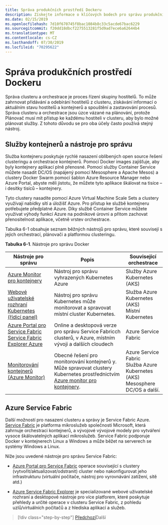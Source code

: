 ```yaml
---
title: Správa produkčních prostředí Dockeru
description: Získejte informace o klíčových bodech pro správu produkčního prostředí založeného na kontejneru.
ms.date: 02/15/2019
ms.openlocfilehash: 7d10f670745f8bac1084b8c33c5acde67bac6229
ms.sourcegitcommit: f20dd18dbcf2275513281f5d9ad7ece6a62644b4
ms.translationtype: MT
ms.contentlocale: cs-CZ
ms.lasthandoff: 07/30/2019
ms.locfileid: "70295622"
---
```

# <a name="manage-production-docker-environments"></a>Správa produkčních prostředí Dockeru

Správa clusteru a orchestrace je proces řízení skupiny hostitelů. To může zahrnovat přidávání a odebírání hostitelů z clusteru, získávání informací o aktuálním stavu hostitelů a kontejnerů a spouštění a zastavování procesů. Správa clusteru a orchestrace jsou úzce vázané na plánování, protože Plánovač musí mít přístup ke každému hostiteli v clusteru, aby bylo možné plánovat služby. Z tohoto důvodu se pro oba účely často používá stejný nástroj.

## <a name="container-service-and-management-tools"></a>Služby kontejnerů a nástroje pro správu

Služba kontejneru poskytuje rychlé nasazení oblíbených open source řešení clusteringu a orchestrace kontejnerů. Pomocí Docker images zajišťuje, aby byly kontejnery aplikací plně přenosné. Pomocí služby Container Service můžete nasadit DC/OS (napájený pomocí Mesosphere a Apache Mesos) a clustery Docker Swarm pomocí šablon Azure Resource Manager nebo Azure Portal, abyste měli jistotu, že můžete tyto aplikace škálovat na tisíce – i desítky tisíců – kontejnery.

Tyto clustery nasadíte pomocí Azure Virtual Machine Scale Sets a clustery využívají nabídky sítí a úložišť Azure. Pro přístup ke službě kontejneru potřebujete předplatné Azure. Díky službě Container Service můžete využívat výhody funkcí Azure na podnikové úrovni a přitom zachovat přenositelnost aplikace, včetně vrstev orchestrace.

Tabulka 6-1 obsahuje seznam běžných nástrojů pro správu, které souvisejí s jejich orchestrací, plánovači a platformou clusteringu.

**Tabulka 6-1**. Nástroje pro správu Docker

| Nástroje pro správu | Popis | Související orchestrace |
|------------------|-------------|-----------------------|
| [Azure Monitor pro kontejnery](https://docs.microsoft.com/azure/monitoring/monitoring-container-insights-overview) | Nástroj pro správu vyhrazených Kubernetes Azure | Služby Azure Kubernetes (AKS) |
| [Webové uživatelské rozhraní Kubernetes (řídicí panel)](https://kubernetes.io/docs/tasks/access-application-cluster/web-ui-dashboard/) | Nástroj pro správu Kubernetes může monitorovat a spravovat místní cluster Kubernetes. | Služba Azure Kubernetes (AKS)<br/>Místní Kubernetes |
| [Azure Portal pro Service Fabric](https://docs.microsoft.com/azure/service-fabric/service-fabric-cluster-creation-via-portal)<br/>[Service Fabric Explorer Azure](https://docs.microsoft.com/azure/service-fabric/service-fabric-visualizing-your-cluster) | Online a desktopová verze pro správu Service Fabricch clusterů, v Azure, místním vývoji a dalších cloudech | Azure Service Fabric |
| [Monitorování kontejnerů (Azure Monitor)](https://docs.microsoft.com/azure/azure-monitor/insights/containers) | Obecné řešení pro monitorování kontejnerů y. Může spravovat clustery Kubernetes prostřednictvím [Azure monitor pro kontejnery](https://docs.microsoft.com/azure/monitoring/monitoring-container-insights-overview). | Azure Service Fabric<br/>Služba Azure Kubernetes (AKS)<br/>Mesosphere DC/OS a další. |

## <a name="azure-service-fabric"></a>Azure Service Fabric

Další možností pro nasazení clusteru a správy je Service Fabric Azure. [Service Fabric](https://azure.microsoft.com/services/service-fabric/) je platforma mikroslužeb společnosti Microsoft, která zahrnuje orchestraci kontejnerů, a vývojové vývojové modely pro vytváření vysoce škálovatelných aplikací mikroslužeb. Service Fabric podporuje Docker v kontejnerech Linux a Windows a může běžet na serverech se systémy Windows a Linux.

Níže jsou uvedené nástroje pro správu Service Fabric:

- [Azure Portal pro Service Fabric](https://docs.microsoft.com/azure/service-fabric/service-fabric-cluster-creation-via-portal) operace související s clustery (vytvořit/aktualizovat/odstranit) cluster nebo nakonfigurovat jeho infrastrukturu (virtuální počítače, nástroj pro vyrovnávání zatížení, sítě atd.)

- [Azure Service Fabric Explorer](https://docs.microsoft.com/azure/service-fabric/service-fabric-visualizing-your-cluster) je specializované webové uživatelské rozhraní a desktopové nástroje pro více platforem, které poskytuje přehledy a určité operace v clusteru Service Fabric, z pohledu uzlů/virtuálních počítačů a z hlediska aplikací a služeb.

>[!div class="step-by-step"]
>[Předchozí](run-microservices-based-applications-in-production.md)Další
>[](monitor-containerized-application-services.md)
